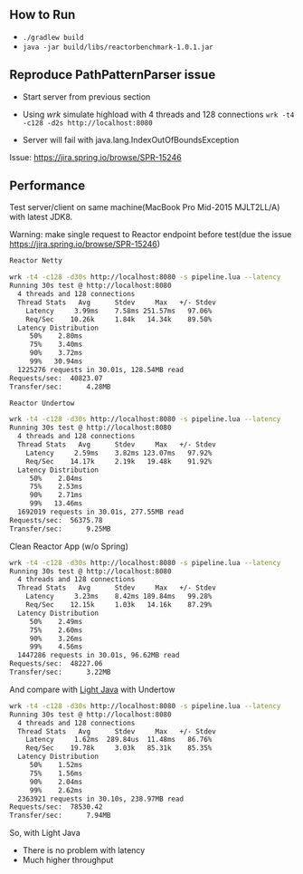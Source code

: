 ## How to Run

* `./gradlew build`
* `java -jar build/libs/reactorbenchmark-1.0.1.jar`

## Reproduce PathPatternParser issue

* Start server from previous section 
* Using _wrk_ simulate highload with 4 threads and 128 connections 
`wrk -t4 -c128 -d2s http://localhost:8080`

* Server will fail with java.lang.IndexOutOfBoundsException

Issue: https://jira.spring.io/browse/SPR-15246

## Performance

Test server/client on same machine(MacBook Pro Mid-2015 MJLT2LL/A) with latest JDK8.

Warning: make single request to Reactor endpoint before test(due the issue https://jira.spring.io/browse/SPR-15246)

```bash
Reactor Netty

wrk -t4 -c128 -d30s http://localhost:8080 -s pipeline.lua --latency                                                                         
Running 30s test @ http://localhost:8080
  4 threads and 128 connections
  Thread Stats   Avg      Stdev     Max   +/- Stdev
    Latency     3.99ms    7.58ms 251.57ms   97.06%
    Req/Sec    10.26k     1.84k   14.34k    89.50%
  Latency Distribution
     50%    2.80ms
     75%    3.40ms
     90%    3.72ms
     99%   30.94ms
  1225276 requests in 30.01s, 128.54MB read
Requests/sec:  40823.07
Transfer/sec:      4.28MB

Reactor Undertow

wrk -t4 -c128 -d30s http://localhost:8080 -s pipeline.lua --latency                                                                            
Running 30s test @ http://localhost:8080
  4 threads and 128 connections
  Thread Stats   Avg      Stdev     Max   +/- Stdev
    Latency     2.59ms    3.82ms 123.07ms   97.92%
    Req/Sec    14.17k     2.19k   19.48k    91.92%
  Latency Distribution
     50%    2.04ms
     75%    2.53ms
     90%    2.71ms
     99%   13.46ms
  1692019 requests in 30.01s, 277.55MB read
Requests/sec:  56375.78
Transfer/sec:      9.25MB

```

Clean Reactor App (w/o Spring)
```bash
wrk -t4 -c128 -d30s http://localhost:8080 -s pipeline.lua --latency                                                                                                   [±feature/reactor-improve ●●●]
Running 30s test @ http://localhost:8080
  4 threads and 128 connections
  Thread Stats   Avg      Stdev     Max   +/- Stdev
    Latency     3.23ms    8.42ms 189.84ms   99.28%
    Req/Sec    12.15k     1.03k   14.16k    87.29%
  Latency Distribution
     50%    2.49ms
     75%    2.60ms
     90%    3.26ms
     99%    4.56ms
  1447286 requests in 30.01s, 96.62MB read
Requests/sec:  48227.06
Transfer/sec:      3.22MB
```

And compare with [Light Java](https://github.com/aliaksei-lithium/microservices-framework-benchmark/tree/master/light-java) with Undertow  

```bash
wrk -t4 -c128 -d30s http://localhost:8080 -s pipeline.lua --latency                                                                          
Running 30s test @ http://localhost:8080
  4 threads and 128 connections
  Thread Stats   Avg      Stdev     Max   +/- Stdev
    Latency     1.62ms  289.84us  11.48ms   86.76%
    Req/Sec    19.78k     3.03k   85.31k    85.35%
  Latency Distribution
     50%    1.52ms
     75%    1.56ms
     90%    2.04ms
     99%    2.62ms
  2363921 requests in 30.10s, 238.97MB read
Requests/sec:  78530.42
Transfer/sec:      7.94MB
```

So, with Light Java
* There is no problem with latency
* Much higher throughput 